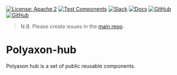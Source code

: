 [![License: Apache 2](https://img.shields.io/badge/License-apache2-green.svg)](LICENSE)
[![Test Components](https://github.com/polyaxon/polyaxon-hub/actions/workflows/check.yml/badge.svg)](https://github.com/polyaxon/polyaxon-hub/actions/workflows/check.yml)
[![Slack](https://img.shields.io/badge/chat-on%20slack-aadada.svg?logo=slack&longCache=true)](https://polyaxon.com/slack/)
[![Docs](https://img.shields.io/badge/docs-stable-brightgreen.svg?style=flat)](https://polyaxon.com/docs/)
[![GitHub](https://img.shields.io/badge/issue_tracker-github-blue?logo=github)](https://github.com/polyaxon/polyaxon/issues)
[![GitHub](https://img.shields.io/badge/roadmap-github-blue?logo=github)](https://github.com/polyaxon/polyaxon/milestones)


> N.B. Please create issues in the [main repo](https://github.com/polyaxon/polyaxon/issues).

# Polyaxon-hub

Polyaxon hub is a set of public reusable components.
